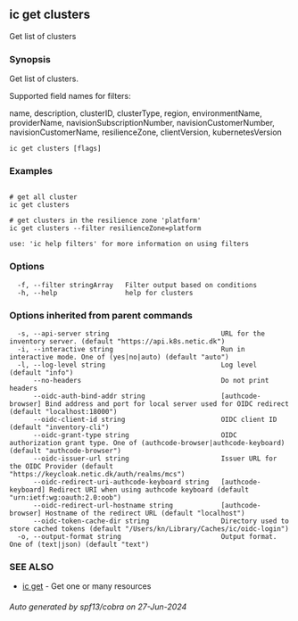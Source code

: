## ic get clusters

Get list of clusters

### Synopsis

Get list of clusters.

Supported field names for filters:

name, description, clusterID, clusterType, region, environmentName,
providerName, navisionSubscriptionNumber, navisionCustomerNumber,
navisionCustomerName, resilienceZone, clientVersion, kubernetesVersion


```
ic get clusters [flags]
```

### Examples

```

# get all cluster
ic get clusters

# get clusters in the resilience zone 'platform'
ic get clusters --filter resilienceZone=platform

use: 'ic help filters' for more information on using filters
```

### Options

```
  -f, --filter stringArray   Filter output based on conditions
  -h, --help                 help for clusters
```

### Options inherited from parent commands

```
  -s, --api-server string                            URL for the inventory server. (default "https://api.k8s.netic.dk")
  -i, --interactive string                           Run in interactive mode. One of (yes|no|auto) (default "auto")
  -l, --log-level string                             Log level (default "info")
      --no-headers                                   Do not print headers
      --oidc-auth-bind-addr string                   [authcode-browser] Bind address and port for local server used for OIDC redirect (default "localhost:18000")
      --oidc-client-id string                        OIDC client ID (default "inventory-cli")
      --oidc-grant-type string                       OIDC authorization grant type. One of (authcode-browser|authcode-keyboard) (default "authcode-browser")
      --oidc-issuer-url string                       Issuer URL for the OIDC Provider (default "https://keycloak.netic.dk/auth/realms/mcs")
      --oidc-redirect-uri-authcode-keyboard string   [authcode-keyboard] Redirect URI when using authcode keyboard (default "urn:ietf:wg:oauth:2.0:oob")
      --oidc-redirect-url-hostname string            [authcode-browser] Hostname of the redirect URL (default "localhost")
      --oidc-token-cache-dir string                  Directory used to store cached tokens (default "/Users/kn/Library/Caches/ic/oidc-login")
  -o, --output-format string                         Output format. One of (text|json) (default "text")
```

### SEE ALSO

* [ic get](ic_get.md)	 - Get one or many resources

###### Auto generated by spf13/cobra on 27-Jun-2024
